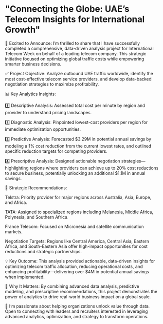 # "Connecting the Globe: UAE’s Telecom Insights for International Growth"

🎉 Excited to Announce: I’m thrilled to share that I have successfully completed a comprehensive, data-driven analysis project for International Telecom Week on behalf of a leading telecom company. This strategic initiative focused on optimizing global traffic costs while empowering smarter business decisions.

✅ Project Objective:
 Analyze outbound UAE traffic worldwide, identify the most cost-effective telecom service providers, and develop data-backed negotiation strategies to maximize profitability.
 
📊 Key Analytics Insights:

 1️⃣ Descriptive Analysis: Assessed total cost per minute by region and provider to understand pricing landscapes.
 
 2️⃣ Diagnostic Analysis: Pinpointed lowest-cost providers per region for immediate optimization opportunities.
 
 3️⃣ Predictive Analysis: Forecasted $3.29M in potential annual savings by modeling a 1% cost reduction from the current lowest rates, and outlined specific reduction targets for competing providers.
 
 4️⃣ Prescriptive Analysis: Designed actionable negotiation strategies—highlighting regions where providers can achieve up to 20% cost reductions to secure business, potentially unlocking an additional $1.1M in annual savings.
 
📌 Strategic Recommendations:

Telstra: Priority provider for major regions across Australia, Asia, Europe, and Africa.

TATA: Assigned to specialized regions including Melanesia, Middle Africa, Polynesia, and Southern Africa.

France Telecom: Focused on Micronesia and satellite communication markets.

Negotiation Targets: Regions like Central America, Central Asia, Eastern Africa, and South-Eastern Asia offer high-impact opportunities for cost reductions and strategic partnerships.

💡 Key Outcome:
 This analysis provided actionable, data-driven insights for optimizing telecom traffic allocation, reducing operational costs, and enhancing profitability—delivering over $4M in potential annual savings when implemented.
 
🚀 Why It Matters:
 By combining advanced data analysis, predictive modeling, and prescriptive recommendations, this project demonstrates the power of analytics to drive real-world business impact on a global scale.

🙌 I’m passionate about helping organizations unlock value through data. Open to connecting with leaders and recruiters interested in leveraging advanced analytics, optimization, and strategy to transform operations.
